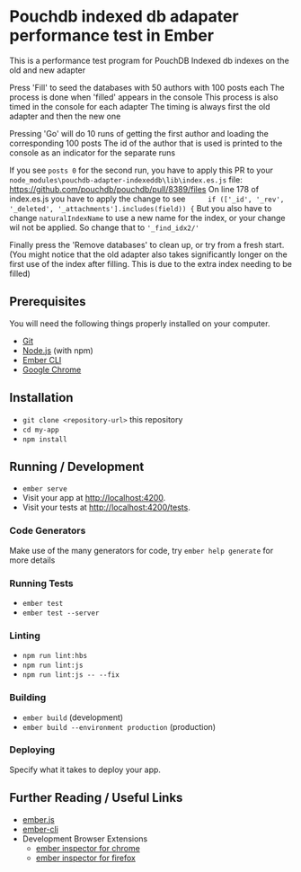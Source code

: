 # Pouchdb indexed db adapater performance test in Ember

This is a performance test program for PouchDB Indexed db indexes on the old and new adapter

Press 'Fill' to seed the databases with 50 authors with 100 posts each
The process is done when 'filled' appears in the console
This process is also timed in the console for each adapter
The timing is always first the old adapter and then the new one

Pressing 'Go' will do 10 runs of getting the first author and loading the corresponding 100 posts
The id of the author that is used is printed to the console as an indicator for the separate runs

If you see `posts 0` for the second run, you have to apply this PR to your `node_modules\pouchdb-adapter-indexeddb\lib\index.es.js` file: https://github.com/pouchdb/pouchdb/pull/8389/files
On line 178 of index.es.js you have to apply the change to see `      if (['_id', '_rev', '_deleted', '_attachments'].includes(field)) {
`
But you also have to change `naturalIndexName` to use a new name for the index, or your change wil not be applied. So change that to `'_find_idx2/'`

Finally press the 'Remove databases' to clean up, or try from a fresh start. (You might notice that the old adapter also takes significantly longer on the first use of the index after filling. This is due to the extra index needing to be filled)

## Prerequisites

You will need the following things properly installed on your computer.

* [Git](https://git-scm.com/)
* [Node.js](https://nodejs.org/) (with npm)
* [Ember CLI](https://ember-cli.com/)
* [Google Chrome](https://google.com/chrome/)

## Installation

* `git clone <repository-url>` this repository
* `cd my-app`
* `npm install`

## Running / Development

* `ember serve`
* Visit your app at [http://localhost:4200](http://localhost:4200).
* Visit your tests at [http://localhost:4200/tests](http://localhost:4200/tests).

### Code Generators

Make use of the many generators for code, try `ember help generate` for more details

### Running Tests

* `ember test`
* `ember test --server`

### Linting

* `npm run lint:hbs`
* `npm run lint:js`
* `npm run lint:js -- --fix`

### Building

* `ember build` (development)
* `ember build --environment production` (production)

### Deploying

Specify what it takes to deploy your app.

## Further Reading / Useful Links

* [ember.js](https://emberjs.com/)
* [ember-cli](https://ember-cli.com/)
* Development Browser Extensions
  * [ember inspector for chrome](https://chrome.google.com/webstore/detail/ember-inspector/bmdblncegkenkacieihfhpjfppoconhi)
  * [ember inspector for firefox](https://addons.mozilla.org/en-US/firefox/addon/ember-inspector/)
